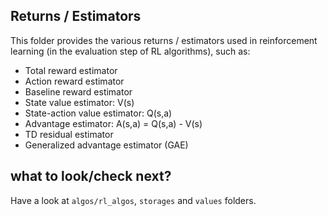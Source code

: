 ## Returns / Estimators

This folder provides the various returns / estimators used in reinforcement learning (in the evaluation step of RL 
algorithms), such as:
- Total reward estimator
- Action reward estimator
- Baseline reward estimator
- State value estimator: V(s)
- State-action value estimator: Q(s,a)
- Advantage estimator: A(s,a) = Q(s,a) - V(s)
- TD residual estimator
- Generalized advantage estimator (GAE)

## what to look/check next?

Have a look at `algos/rl_algos`, `storages` and `values` folders.
